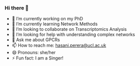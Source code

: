 ### Hi there 👋

- 🔭 I’m currently working on my PhD
- 🌱 I’m currently learning Network Methods
- 👯 I’m looking to collaborate on Transcriptomics Analysis
- 🤔 I’m looking for help with understanding complex networks
- 💬 Ask me about GPCRs
- 📫 How to reach me: hasani.perera@ucl.ac.uk
- 😄 Pronouns: she/her
- ⚡ Fun fact: I am a Singer!


